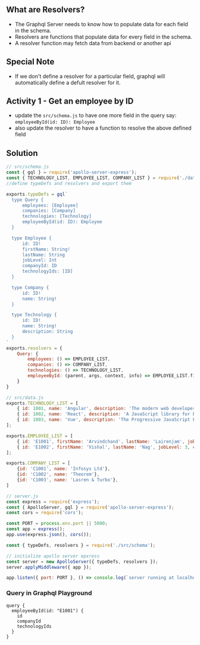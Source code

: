 ## What are Resolvers?
- The Graphql Server needs to know how to populate data for each field in the schema.
- Resolvers are functions that populate data for every field in the schema.
- A resolver function may fetch data from backend or another api

## Special Note
- If we don't define a resolver for a particular field, graphql will automatically define a defult resolver for it.

## Activity 1 - Get an employee by ID
- update the `src/schema.js` to have one more field in the query say: `employeeById(id: ID): Employee`
- also update the resolver to have a function to resolve the above defined field

## Solution

```js
// src/schema.js
const { gql } = require('apollo-server-express');
const { TECHNOLOGY_LIST, EMPLOYEE_LIST, COMPANY_LIST } = require('./data');
//define typeDefs and resolvers and export them

exports.typeDefs = gql`
  type Query {
      employees: [Employee]
      companies: [Company]
      technologies: [Technology]
      employeeById(id: ID): Employee
  }

  type Employee {
      id: ID!
      firstName: String!
      lastName: String
      jobLevel: Int
      companyId: ID
      technologyIds: [ID]
  }

  type Company {
      id: ID!
      name: String!
  }

  type Technology {
      id: ID!
      name: String!
      description: String
  }
`
exports.resolvers = {
    Query: {
        employees: () => EMPLOYEE_LIST,
        companies: () => COMPANY_LIST,
        technologies: () => TECHNOLOGY_LIST,
        employeeById: (parent, args, context, info) => EMPLOYEE_LIST.find((e) => e.id == args.id)
    }
}
```

```js
// src/data.js
exports.TECHNOLOGY_LIST = [
    { id: 1001, name: 'Angular', description: 'The modern web developer\'s platform' },
    { id: 1002, name: 'React', description: 'A JavaScript library for building user interfaces' },
    { id: 1003, name: 'Vue', description: 'The Progressive JavaScript Framework' }
];

exports.EMPLOYEE_LIST = [
    { id: 'E1001', firstName: 'Arvindchand', lastName: 'Lairenjam', jobLevel: 4, companyId: 'C1001', technologyIds: [1001, 1002] },
    { id: 'E1002', firstName: 'Vishal', lastName: 'Nag', jobLevel: 3, companyId: 'C1001', technologyIds: [1002, 1003] },
];

exports.COMPANY_LIST = [
    {id: 'C1001', name: 'Infosys Ltd'},
    {id: 'C1002', name: 'Theorem'},
    {id: 'C1003', name: 'Lasren & Turbo'},
]
```

```js
// server.js
const express = require('express');
const { ApolloServer, gql } = require('apollo-server-express');
const cors = require('cors');

const PORT = process.env.port || 5000;
const app = express();
app.use(express.json(), cors());

const { typeDefs, resolvers } = require('./src/schema');

// initialize apollo server epxress
const server = new ApolloServer({ typeDefs, resolvers });
server.applyMiddleware({ app });

app.listen({ port: PORT }, () => console.log(`server running at localhost:${PORT + server.graphqlPath}`));
```

### Query in Graphql Playground

```gql
query {
  employeeById(id: "E1001") {
    id
    companyId
    technologyIds
  }
}
```
